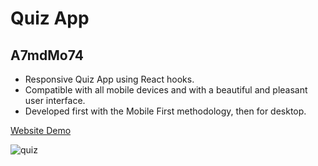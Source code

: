 # Quiz App

## A7mdMo74

- Responsive Quiz App using React hooks.
- Compatible with all mobile devices and with a beautiful and pleasant user interface.
- Developed first with the Mobile First methodology, then for desktop.

[Website Demo](https://quiz-app-a7mdmo74.vercel.app/)

![quiz](https://user-images.githubusercontent.com/68064222/179460584-2a2ac054-831a-43aa-abed-4c61db23c14d.png)

